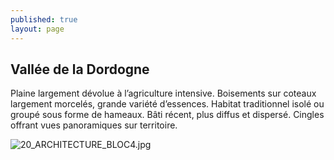 ```yaml
---
published: true
layout: page
---
```

## Vallée de la Dordogne

Plaine largement dévolue à l’agriculture intensive. Boisements sur coteaux largement morcelés, grande variété d’essences. Habitat traditionnel isolé ou groupé sous forme de hameaux. Bâti récent, plus diffus et dispersé. Cingles offrant vues panoramiques sur territoire.

![20_ARCHITECTURE_BLOC4.jpg]({{site.baseurl}}/data/images/24/urbanisme/20_ARCHITECTURE_BLOC4.jpg)